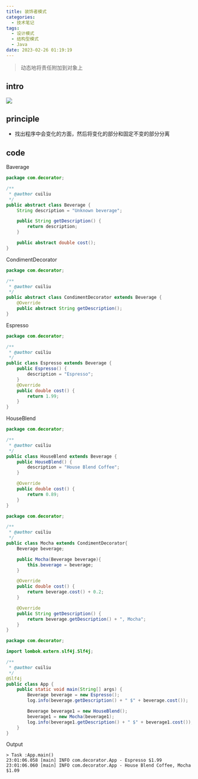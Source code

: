 ```yaml
---
title: 装饰者模式
categories:
  - 技术笔记
tags:
  - 设计模式
  - 结构型模式
  - Java
date: 2023-02-26 01:19:19
---
```

  
>动态地将责任附加到对象上

## intro
![](http://www.plantuml.com/plantuml/png/bP8nJyCm48Lt_mgFHQZz1GnL2n8BKqR4SB6lmPBjY-xE7Lh2RoSABHKLcB14aVpylNlFjnO5rfAYSH54hAEqykY8GObxK4NEgmVf6KN87isjzLJQYADGT75Z1WEjA8DJMm5iAVkGCElz-MH27SztXqOvvCvsE2h4SUWrK9wDt-0U6JeSeU_sXF8NpkZq2__R3DV1AeQD0c_AuR2btGwn2Qd4IoXHqE06kwVWROAG5v_kpoz_K9_8lSAKuIjGU_gvxhqIgMhnI4Lm4p7x7z_Ic7g_Ts_BPNr5_WMehuYPgPkWbKPdZLGlowp7Jqdn0m00)

## principle
- 找出程序中会变化的方面，然后将变化的部分和固定不变的部分分离

## code
Baverage
```java
package com.decorator;

/**
 * @author cuiliu
 */
public abstract class Beverage {
    String description = "Unknown beverage";

    public String getDescription() {
        return description;
    }

    public abstract double cost();
}
```

CondimentDecorator
```java
package com.decorator;

/**
 * @author cuiliu
 */
public abstract class CondimentDecorator extends Beverage {
    @Override
    public abstract String getDescription();
}
```

Espresso
```java
package com.decorator;

/**
 * @author cuiliu
 */
public class Espresso extends Beverage {
    public Espresso() {
        description = "Espresso";
    }
    @Override
    public double cost() {
        return 1.99;
    }
}
```

HouseBlend
```java
package com.decorator;

/**
 * @author cuiliu
 */
public class HouseBlend extends Beverage {
    public HouseBlend() {
        description = "House Blend Coffee";
    }

    @Override
    public double cost() {
        return 0.89;
    }
}
```

```java
package com.decorator;

/**
 * @author cuiliu
 */
public class Mocha extends CondimentDecorator{
    Beverage beverage;

    public Mocha(Beverage beverage){
        this.beverage = beverage;
    }

    @Override
    public double cost() {
        return beverage.cost() + 0.2;
    }

    @Override
    public String getDescription() {
        return beverage.getDescription() + ", Mocha";
    }
}
```

```java
package com.decorator;

import lombok.extern.slf4j.Slf4j;

/**
 * @author cuiliu
 */
@Slf4j
public class App {
    public static void main(String[] args) {
        Beverage beverage = new Espresso();
        log.info(beverage.getDescription() + " $" + beverage.cost());

        Beverage beverage1 = new HouseBlend();
        beverage1 = new Mocha(beverage1);
        log.info(beverage1.getDescription() + " $" + beverage1.cost());
    }
}
```

Output
```commandline
> Task :App.main()
23:01:06.058 [main] INFO com.decorator.App - Espresso $1.99
23:01:06.060 [main] INFO com.decorator.App - House Blend Coffee, Mocha $1.09
```

